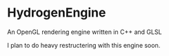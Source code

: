 # HydrogenEngine
An OpenGL rendering engine written in C++ and GLSL

I plan to do heavy restructering with this engine soon.
